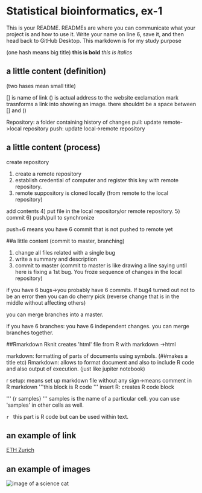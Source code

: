 # Statistical bioinformatics, ex-1 

This is your README. READMEs are where you can communicate what your project is and how to use it.
Write your name on line 6, save it, and then head back to GitHub Desktop.
This markdown is for my study purpose

(one hash means big title)
**this is bold**
_this is italics_

 
## a little content (definition)
(two hases mean small title)

[] is name of link
() is actual address to the website
exclamation mark trasnforms a link into showing an image.
there shouldnt be a space between [] and ()

Repository: a folder containing history of changes
pull: update remote->local repository
push: update local->remote repository

## a little content (process)
create repository
1) create a remote repository
2) establish credential of computer and register this key with remote repository.
3) remote suppository is cloned locally (from remote to the local repository) 

add contents
4) put file in the local repository/or remote repository.
5) commit
6) push/pull to synchronize

push+6 means you have 6 commit that is not pushed to remote yet 

##a little content (commit to master, branching)

1) change all files related with a single bug
2) write a summary and description
3) commit to master 
(commit to master is like drawing a line saying until here is fixing a 1st bug. You froze sequence of changes in the local repository)

if you have 6 bugs->you probably have 6 commits.
If bug4 turned out not to be an error then you can do cherry pick (reverse change that is in the middle without affecting others)

you can merge branches into a master.

if you have 6 branches: you have 6 independent changes. you can merge branches together.

##Rmarkdown
Rknit creates 'html' file from R with markdown ->html

markdown: formatting of parts of documents using symbols. (##makes a title etc)
Rmarkdown: allows to format document and also to include R code and also output of execution. (just like jupiter notebook)

r setup: means set up markdown file
without any sign->means comment in R markdown
'''this block is R code
'''
insert R: creates R code block

'''
{r samples}
'''
samples is the name of a particular cell. you can use 'samples' in other cells as well.

`r ` this part is R code but can be used within text. 
## an example of link
[ETH Zurich](https://ethz.ch/en.html)

## an example  of images
![image of a science cat](https://octodex.github.com/images/bannekat.png)

